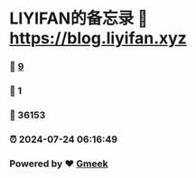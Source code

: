 # LIYIFAN的备忘录 :link: https://blog.liyifan.xyz 
### :page_facing_up: [9](https://blog.liyifan.xyz/tag.html) 
### :speech_balloon: 1 
### :hibiscus: 36153 
### :alarm_clock: 2024-07-24 06:16:49 
### Powered by :heart: [Gmeek](https://github.com/Meekdai/Gmeek)
